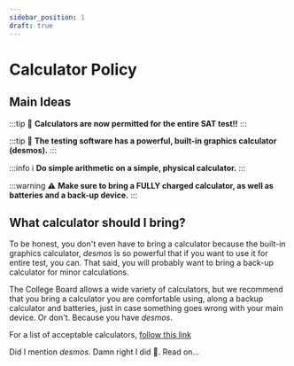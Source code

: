 ```yaml
---
sidebar_position: 1
draft: true
---
```

# Calculator Policy

## Main Ideas

:::tip
🍾 **Calculators are now permitted for the entire SAT test!!**
:::

:::tip
🍾 **The testing software has a powerful, built-in graphics calculator (desmos).**
:::

:::info
ℹ️ **Do simple arithmetic on a simple, physical calculator.**
:::

:::warning
⚠️ **Make sure to bring a FULLY charged calculator, as well as batteries and a back-up device.**
:::

## What calculator should I bring?

To be honest, you don't even have to bring a calculator because the built-in graphics calculator, _desmos_ is so powerful that if you want to use it for entire test, you can.
That said, you will probably want to bring a back-up calculator for minor calculations.

The College Board allows a wide variety of calculators, but we recommend that you bring a calculator you are comfortable using, along a backup calculator and batteries, just in case something goes wrong with your main device. 
Or don't. Because you have _desmos_.

For a list of acceptable calculators, [follow this link](https://satsuite.collegeboard.org/sat/what-to-bring-do/calculator-policy)

Did I mention _desmos_. Damn right I did 💪. Read on... 


